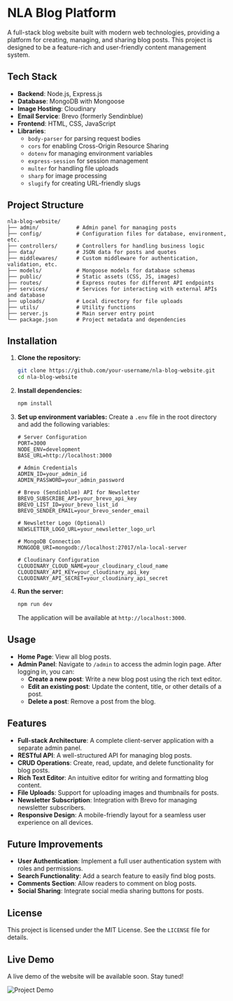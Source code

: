 
# NLA Blog Platform

A full-stack blog website built with modern web technologies, providing a platform for creating, managing, and sharing blog posts. This project is designed to be a feature-rich and user-friendly content management system.

## Tech Stack

- **Backend**: Node.js, Express.js
- **Database**: MongoDB with Mongoose
- **Image Hosting**: Cloudinary
- **Email Service**: Brevo (formerly Sendinblue)
- **Frontend**: HTML, CSS, JavaScript
- **Libraries**:
  - `body-parser` for parsing request bodies
  - `cors` for enabling Cross-Origin Resource Sharing
  - `dotenv` for managing environment variables
  - `express-session` for session management
  - `multer` for handling file uploads
  - `sharp` for image processing
  - `slugify` for creating URL-friendly slugs

## Project Structure

```
nla-blog-website/
├── admin/            # Admin panel for managing posts
├── config/           # Configuration files for database, environment, etc.
├── controllers/      # Controllers for handling business logic
├── data/             # JSON data for posts and quotes
├── middlewares/      # Custom middleware for authentication, validation, etc.
├── models/           # Mongoose models for database schemas
├── public/           # Static assets (CSS, JS, images)
├── routes/           # Express routes for different API endpoints
├── services/         # Services for interacting with external APIs and database
├── uploads/          # Local directory for file uploads
├── utils/            # Utility functions
├── server.js         # Main server entry point
└── package.json      # Project metadata and dependencies
```

## Installation

1. **Clone the repository:**
   ```bash
   git clone https://github.com/your-username/nla-blog-website.git
   cd nla-blog-website
   ```

2. **Install dependencies:**
   ```bash
   npm install
   ```

3. **Set up environment variables:**
   Create a `.env` file in the root directory and add the following variables:

   ```env
   # Server Configuration
   PORT=3000
   NODE_ENV=development
   BASE_URL=http://localhost:3000

   # Admin Credentials
   ADMIN_ID=your_admin_id
   ADMIN_PASSWORD=your_admin_password

   # Brevo (Sendinblue) API for Newsletter
   BREVO_SUBSCRIBE_API=your_brevo_api_key
   BREVO_LIST_ID=your_brevo_list_id
   BREVO_SENDER_EMAIL=your_brevo_sender_email

   # Newsletter Logo (Optional)
   NEWSLETTER_LOGO_URL=your_newsletter_logo_url

   # MongoDB Connection
   MONGODB_URI=mongodb://localhost:27017/nla-local-server

   # Cloudinary Configuration
   CLOUDINARY_CLOUD_NAME=your_cloudinary_cloud_name
   CLOUDINARY_API_KEY=your_cloudinary_api_key
   CLOUDINARY_API_SECRET=your_cloudinary_api_secret
   ```

4. **Run the server:**
   ```bash
   npm run dev
   ```

   The application will be available at `http://localhost:3000`.

## Usage

- **Home Page**: View all blog posts.
- **Admin Panel**: Navigate to `/admin` to access the admin login page. After logging in, you can:
  - **Create a new post**: Write a new blog post using the rich text editor.
  - **Edit an existing post**: Update the content, title, or other details of a post.
  - **Delete a post**: Remove a post from the blog.

## Features

- **Full-stack Architecture**: A complete client-server application with a separate admin panel.
- **RESTful API**: A well-structured API for managing blog posts.
- **CRUD Operations**: Create, read, update, and delete functionality for blog posts.
- **Rich Text Editor**: An intuitive editor for writing and formatting blog content.
- **File Uploads**: Support for uploading images and thumbnails for posts.
- **Newsletter Subscription**: Integration with Brevo for managing newsletter subscribers.
- **Responsive Design**: A mobile-friendly layout for a seamless user experience on all devices.

## Future Improvements

- **User Authentication**: Implement a full user authentication system with roles and permissions.
- **Search Functionality**: Add a search feature to easily find blog posts.
- **Comments Section**: Allow readers to comment on blog posts.
- **Social Sharing**: Integrate social media sharing buttons for posts.

## License

This project is licensed under the MIT License. See the `LICENSE` file for details.

## Live Demo

A live demo of the website will be available soon. Stay tuned!

<!-- Replace with your GIF URL -->
![Project Demo](https://tenor.com/tr/view/cute-gif-21702789) 